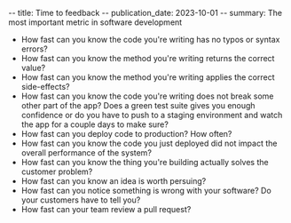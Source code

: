 -- title: Time to feedback
-- publication_date: 2023-10-01
-- summary: The most important metric in software development

* How fast can you know the code you're writing has no typos or syntax errors?
* How fast can you know the method you're writing returns the correct value?
* How fast can you know the method you're writing applies the correct side-effects?
* How fast can you know the code you're writing does not break some other part of the app? Does a green test suite
  gives you enough confidence or do you have to push to a staging environment and watch the app for a couple days to make sure?
* How fast can you deploy code to production? How often?
* How fast can you know the code you just deployed did not impact the overall performance of the system?
* How fast can you know the thing you're building actually solves the customer problem?
* How fast can you know an idea is worth persuing?
* How fast can you notice something is wrong with your software? Do your customers have to tell you?
* How fast can your team review a pull request?
